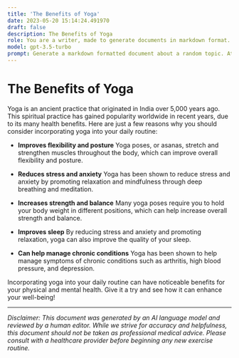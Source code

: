 ```yaml
---
title: 'The Benefits of Yoga'
date: 2023-05-20 15:14:24.491970
draft: false
description: The Benefits of Yoga
role: You are a writer, made to generate documents in markdown format. It is very important that all of the documents you generate are in valid markdown format.
model: gpt-3.5-turbo
prompt: Generate a markdown formatted document about a random topic. At the bottom, include a disclaimer explaining that the document was generated by you. The first line of the document should be the title. Make sure that the entire document is in proper markdown format, using a mix of various tags to make the document visually appealing.
---
```


# The Benefits of Yoga

Yoga is an ancient practice that originated in India over 5,000 years ago. This spiritual practice has gained popularity worldwide in recent years, due to its many health benefits. Here are just a few reasons why you should consider incorporating yoga into your daily routine:

- **Improves flexibility and posture**
Yoga poses, or asanas, stretch and strengthen muscles throughout the body, which can improve overall flexibility and posture.

- **Reduces stress and anxiety**
Yoga has been shown to reduce stress and anxiety by promoting relaxation and mindfulness through deep breathing and meditation.

- **Increases strength and balance**
Many yoga poses require you to hold your body weight in different positions, which can help increase overall strength and balance.

- **Improves sleep**
By reducing stress and anxiety and promoting relaxation, yoga can also improve the quality of your sleep.

- **Can help manage chronic conditions**
Yoga has been shown to help manage symptoms of chronic conditions such as arthritis, high blood pressure, and depression.

Incorporating yoga into your daily routine can have noticeable benefits for your physical and mental health. Give it a try and see how it can enhance your well-being!

---

*Disclaimer: This document was generated by an AI language model and reviewed by a human editor. While we strive for accuracy and helpfulness, this document should not be taken as professional medical advice. Please consult with a healthcare provider before beginning any new exercise routine.*